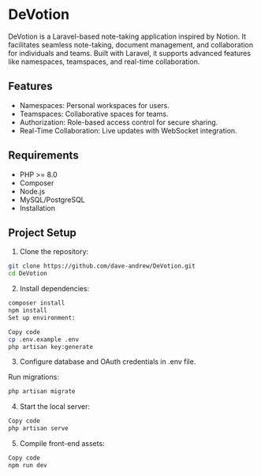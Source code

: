 # DeVotion
DeVotion is a Laravel-based note-taking application inspired by Notion. It facilitates seamless note-taking, document management, and collaboration for individuals and teams. Built with Laravel, it supports advanced features like namespaces, teamspaces, and real-time collaboration.

## Features
- Namespaces: Personal workspaces for users.
- Teamspaces: Collaborative spaces for teams.
- Authorization: Role-based access control for secure sharing.
- Real-Time Collaboration: Live updates with WebSocket integration.

## Requirements
- PHP >= 8.0
- Composer
- Node.js
- MySQL/PostgreSQL
- Installation

## Project Setup

1. Clone the repository:

```bash
git clone https://github.com/dave-andrew/DeVotion.git
cd DeVotion
```

2. Install dependencies:

```bash
composer install
npm install
Set up environment:
```

```bash
Copy code
cp .env.example .env
php artisan key:generate
```

3. Configure database and OAuth credentials in .env file.

Run migrations:

```bash
php artisan migrate
```

4. Start the local server:

```bash
Copy code
php artisan serve
```

5. Compile front-end assets:

```bash
Copy code
npm run dev
```

